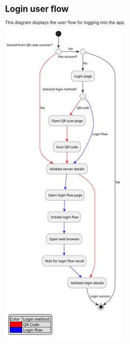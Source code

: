 # Login user flow

This diagram displays the user flow for logging into the app.

![Login user flow diagram](login.svg)
